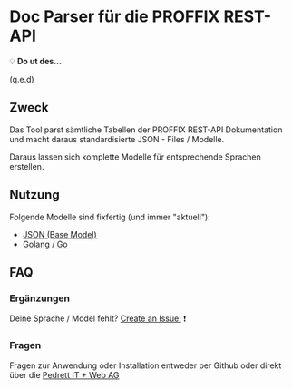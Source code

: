 # Doc Parser für die PROFFIX REST-API


:bulb:  **Do ut des...**

(q.e.d)

## Zweck
Das Tool parst sämtliche Tabellen der PROFFIX REST-API Dokumentation und macht daraus standardisierte JSON - Files / Modelle.

Daraus lassen sich komplette Modelle für entsprechende Sprachen erstellen.

## Nutzung

Folgende Modelle sind fixfertig (und immer "aktuell"):

- [JSON (Base Model)](https://github.com/pitw/doc-parser-proffix/tree/master/_result/json_base)
- [Golang / Go](https://github.com/pitw/doc-parser-proffix/tree/master/_result/golang)


## FAQ

### Ergänzungen
Deine Sprache / Model fehlt? [Create an Issue!](https://github.com/pitw/doc-parser-proffix/issues) :exclamation:

### Fragen 
Fragen zur Anwendung oder Installation entweder per Github oder direkt über die [Pedrett IT + Web AG](https://www.pitw.ch)
